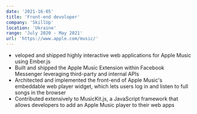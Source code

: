 ```yaml
---
date: '2021-16-05'
title: 'Front-end devoloper'
company: 'SkillUp'
location: 'Ukraine'
range: 'July 2020 - May 2021'
url: 'https://www.apple.com/music/'
---
```


- veloped and shipped highly interactive web applications for Apple Music using Ember.js
- Built and shipped the Apple Music Extension within Facebook Messenger leveraging third-party and internal APIs
- Architected and implemented the front-end of Apple Music's embeddable web player widget, which lets users log in and listen to full songs in the browser
- Contributed extensively to MusicKit.js, a JavaScript framework that allows developers to add an Apple Music player to their web apps
